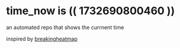 # time_now is (( 1732690800460 ))

an automated repo that shows the currnent time

inspired by [breakingheatmap](https://github.com/breakingheatmap/breakingheatmap)